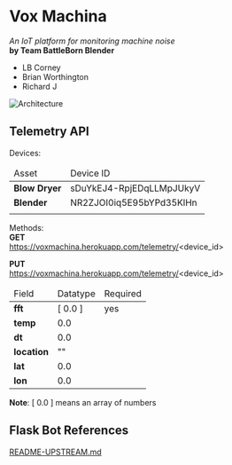 # Vox Machina  
_An IoT platform for monitoring machine noise_  
**by Team BattleBorn Blender**
- LB Corney
- Brian Worthington
- Richard J

![Architecture](https://github.com/rj919/voxmachina/raw/master/VoxMachinaDiagram.png)

Telemetry API
-------------
Devices:    
<table>
<thead><td>Asset</td><td>Device ID</td></thead>
<tr><td><b>Blow Dryer</b></td><td>sDuYkEJ4-RpjEDqLLMpJUkyV</td></tr>
<tr><td><b>Blender</b></td><td>NR2ZJOI0iq5E95bYPd35KlHn</td></tr>
<tr><td></td><td></td></tr>
</table>

Methods:  
**GET**  
https://voxmachina.herokuapp.com/telemetry/<device_id>

**PUT**  
https://voxmachina.herokuapp.com/telemetry/<device_id>  
<table>
<thead><td>Field</td><td>Datatype</td><td>Required</td></thead>  
<tr><td><b>fft</b></td><td>[ 0.0 ]</td><td>yes</td></tr>
<tr><td><b>temp</b></td><td>0.0</td><td></td></tr>  
<tr><td><b>dt</b></td><td>0.0</td><td></td></tr>  
<tr><td><b>location</b></td><td>""</td><td></td></tr>  
<tr><td><b>lat</b></td><td>0.0</td><td></td></tr>  
<tr><td><b>lon</b></td><td>0.0</td><td></td></tr>   
</table>

**Note**: [ 0.0 ] means an array of numbers
 


Flask Bot References
--------------------
[README-UPSTREAM.md](https://bitbucket.org/collectiveacuity/flaskbotfork/src/master/README-UPSTREAM.md)  